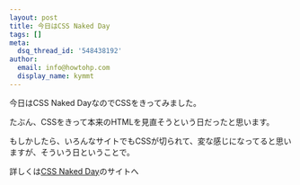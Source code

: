 ```yaml
---
layout: post
title: 今日はCSS Naked Day
tags: []
meta:
  dsq_thread_id: '548438192'
author:
  email: info@howtohp.com
  display_name: kymmt
---
```


今日はCSS Naked DayなのでCSSをきってみました。

たぶん、CSSをきって本来のHTMLを見直そうという日だったと思います。

もしかしたら、いろんなサイトでもCSSが切られて、変な感じになってると思いますが、そういう日ということで。

詳しくは[CSS Naked Day](http://naked.threepixeldrift.com/)のサイトへ
